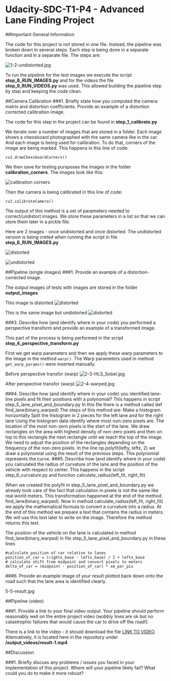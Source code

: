 # Udacity-SDC-T1-P4 - Advanced Lane Finding Project

##Important General Information

The code for this project is not stored in one file. Instead, the pipeline was broken down in several steps. Each step is being done in a separate function and in a separate file. The steps are:

![1-2-undistorted.jpg](./other_images/Screenshot_2017-02-13_22-17-46.png)


To run the pipeline for the test images we execute the script **step_8_RUN_IMAGES.py** and for the videos the file **step_9_RUN_VIDEOS.py** was used. This allowed building the pipeline step by step and keeping the code clean. 

##Camera Calibration
###1. Briefly state how you computed the camera matrix and distortion coefficients. Provide an example of a distortion corrected calibration image.

The code for this step in the project can be found in **step_1_calibrate.py**

We iterate over a number of images that are stored in a folder. Each image shows a chessboard photographed with the same camera like in the car. And each image is being used for calibration. To do that, corners of the image are being marked. This happens in this line of code: 

`cv2.drawChessboardCorners()`

We then save for testing pursposes the images in the folder **calibration_corners**. The images look like this: 

![calibration corners](./calibration_corners/1.jpg)

Then the camera is being calibrated in this line of code:

`cv2.calibrateCamera()`

The output of this method is a set of parameters needed to correct/undistort images. We store these parameters in a list so that we can store them later in a pickle file. 

Here are 2 images - once undistorted and once distorted. The undistorted version is being creted when running the script in file **step_8_RUN_IMAGES.py**

![distorted](./calibration_test/test_image.jpg)

![undistorted](./calibration_test/test_image_result.jpg)


##Pipeline (single images)
###1. Provide an example of a distortion-corrected image.

The output images of tests with images are stored in the folder **output_images**

This image is distorted
![distorted](./output_images/1-1-distorted.jpg)

This is the same image but undistorted
![distorted](./output_images/1-2-undistorted.jpg)


###3. Describe how (and identify where in your code) you performed a perspective transform and provide an example of a transformed image.

This part of the process is being performed in the script **step_4_perspective_transform.py** 

First we get warp parameters and then we apply these warp parameters to the image in the method `warp()`. The Warp parameters used in method `get_warp_params()` were inserted manually. 


Before perspective transfor (warp)
![2-3-HLS_Sobel.jpg](./output_images/2-3-HLS_Sobel.jpg)

After perspective transfor (warp)
![2-4-warped.jpg](./output_images/2-4-warped.jpg)



###4. Describe how (and identify where in your code) you identified lane-line pixels and fit their positions with a polynomial?
This happens in script step_5_lane_pixel_and_boundary.py 
In this file there is a method called def find_lane(binary_warped) 
The steps of this method are: 
Make a histogram horizontally
Split the histogram in 2 pieces for the left lane and for the right lane
Using the histogram data identify where most non-zero pixels are. The location of the most non-zero pixels is the start of the lane. 
We draw rectangles on the area with highest density of non-zero pixels and then on top to this rectangle the next rectangle until we reach the top of the image. We need to adjust the position of the rectangles depending on the frequency of the non-zero pixels. 
In the line np.polyfit(lefty, leftx, 2) we draw a polynomial using the result of the previous steps. This polynomial represents the curve. 
###5. Describe how (and identify where in your code) you calculated the radius of curvature of the lane and the position of the vehicle with respect to center.
This happens in the script step_6_curvature.py and function calculate_radius(left_fit, right_fit)

When we created the polyfit in step_5_lane_pixel_and_boundary.py we already took care of the fact that calculation in pixels is not the same like real world meters. This transformation happened at the end of the method find_lane(binary_warped). Now in method calculate_radius(left_fit, right_fit) we apply the mathematical formula to convert a curvature into a radius. 
At the end of this method we prepare a text that contains the radius in meters. We will use this text later to write on the image. Therefore the method returns this text. 

The position of the vehicle on the lane is calculated in method find_lane(binary_warped) in file step_5_lane_pixel_and_boundary.py in these lines

    #calculate position of car relative to lanes    
    position_of_car = (rightx_base - leftx_base) / 2 + leftx_base
    # calculate shift from midpoint and convert pixels to meters
    delta_of_car = (midpoint - position_of_car) * xm_per_pix

###6. Provide an example image of your result plotted back down onto the road such that the lane area is identified clearly.

5-5-result.jpg


##Pipeline (video)

###1. Provide a link to your final video output. Your pipeline should perform reasonably well on the entire project video (wobbly lines are ok but no catastrophic failures that would cause the car to drive off the road!).

There is a link to the video - it should download the file <a href="https://github.com/AlexSickert/Udacity-SDC-T1-P4/blob/master/output_videos/result-1.mp4?raw=true" target="_blank">LINK TO VIDEO</a>. Altenratively, it is located here in the repository under **/output_videos/result-1.mp4**


##Discussion

###1. Briefly discuss any problems / issues you faced in your implementation of this project. Where will your pipeline likely fail? What could you do to make it more robust?


